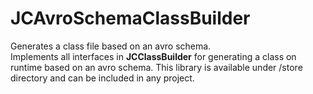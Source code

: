 # JCAvroSchemaClassBuilder
Generates a class file based on an avro schema.
<br/>
Implements all interfaces in <b>JCClassBuilder</b> for generating a class on runtime based on an avro schema. This library is available under /store directory and can be included in any project.
